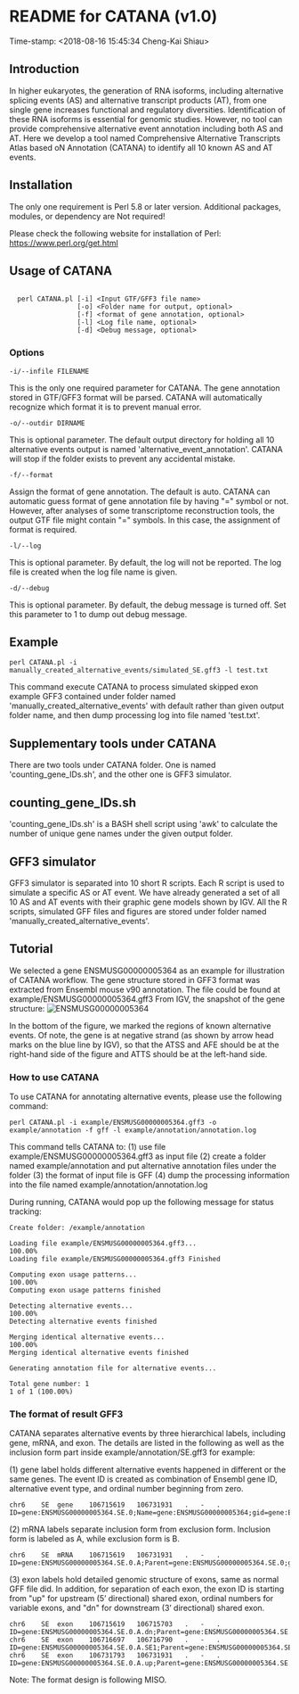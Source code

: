 # README for CATANA (v1.0)

Time-stamp: <2018-08-16 15:45:34 Cheng-Kai Shiau>

## Introduction

In higher eukaryotes, the generation of RNA isoforms,
including alternative splicing events (AS) and alternative
transcript products (AT), from one single gene increases
functional and regulatory diversities. Identification of
these RNA isoforms is essential for genomic studies.
However, no tool can provide comprehensive alternative event
annotation including both AS and AT. Here we develop a tool
named Comprehensive Alternative Transcripts Atlas based oN
Annotation (CATANA) to identify all 10 known AS and AT
events.

## Installation

The only one requirement is Perl 5.8 or later version.
Additional packages, modules, or dependency are Not required!

Please check the following website for installation of Perl:
https://www.perl.org/get.html

## Usage of CATANA

```

  perl CATANA.pl [-i] <Input GTF/GFF3 file name>
                 [-o] <Folder name for output, optional>
                 [-f] <format of gene annotation, optional>
                 [-l] <Log file name, optional>
                 [-d] <Debug message, optional>
```

### Options

```
-i/--infile FILENAME
```

This is the only one required parameter for CATANA. The
gene annotation stored in GTF/GFF3 format will be parsed.
CATANA will automatically recognize which format it is to
prevent manual error.

```
-o/--outdir DIRNAME
```

This is optional parameter. The default output directory
for holding all 10 alternative events output is named
'alternative_event_annotation'. CATANA will stop if the
folder exists to prevent any accidental mistake.

```
-f/--format
```

Assign the format of gene annotation. The default is auto.
CATANA can automatic guess format of gene annotation file
by having "=" symbol or not. However, after analyses of
some transcriptome reconstruction tools, the output GTF
file might contain "=" symbols. In this case, the assignment
of format is required.

```
-l/--log
```

This is optional parameter. By default, the log will not
be reported. The log file is created when the log file name
is given.

```
-d/--debug
```

This is optional parameter. By default, the debug message
is turned off. Set this parameter to 1 to dump out debug
message.

## Example

```
perl CATANA.pl -i manually_created_alternative_events/simulated_SE.gff3 -l test.txt
```

This command execute CATANA to process simulated skipped
exon example GFF3 contained under folder named
'manually_created_alternative_events' with default rather
than given output folder name, and then dump processing log
into file named 'test.txt'.

## Supplementary tools under CATANA

There are two tools under CATANA folder. One is named
'counting_gene_IDs.sh', and the other one is GFF3 simulator.

counting_gene_IDs.sh
------

'counting_gene_IDs.sh' is a BASH shell script using 'awk'
to calculate the number of unique gene names under the
given output folder.

GFF3 simulator
------

GFF3 simulator is separated into 10 short R scripts. Each
R script is used to simulate a specific AS or AT event.
We have already generated a set of all 10 AS and AT events
with their graphic gene models shown by IGV. All the R
scripts, simulated GFF files and figures are stored under
folder named 'manually_created_alternative_events'.

## Tutorial

We selected a gene ENSMUSG00000005364 as an example for
illustration of CATANA workflow. The gene structure stored
in GFF3 format was extracted from Ensembl mouse v90 annotation.
The file could be found at example/ENSMUSG00000005364.gff3
From IGV, the snapshot of the gene structure:
![ENSMUSG00000005364](https://github.com/shiauck/CATANA/blob/master/example/ENSMUSG00000005364.png)

In the bottom of the figure, we marked the regions of known
alternative events. Of note, the gene is at negative strand
(as shown by arrow head marks on the blue line by IGV),
so that the ATSS and AFE should be at the right-hand side
of the figure and ATTS should be at the left-hand side.

### How to use CATANA

To use CATANA for annotating alternative events, please use
the following command:

```
perl CATANA.pl -i example/ENSMUSG00000005364.gff3 -o example/annotation -f gff -l example/annotation/annotation.log
```

This command tells CATANA to:
(1) use file example/ENSMUSG00000005364.gff3 as input file
(2) create a folder named example/annotation and put
    alternative annotation files under the folder
(3) the format of input file is GFF
(4) dump the processing information into the file named
    example/annotation/annotation.log

During running, CATANA would pop up the following message
for status tracking:

```
Create folder: /example/annotation

Loading file example/ENSMUSG00000005364.gff3...
100.00%
Loading file example/ENSMUSG00000005364.gff3 Finished

Computing exon usage patterns...
100.00%
Computing exon usage patterns finished

Detecting alternative events...
100.00%
Detecting alternative events finished

Merging identical alternative events...
100.00%
Merging identical alternative events finished

Generating annotation file for alternative events...

Total gene number: 1
1 of 1 (100.00%)
```

### The format of result GFF3

CATANA separates alternative events by three hierarchical
labels, including gene, mRNA, and exon. The details are
listed in the following as well as the inclusion form part
inside example/annotation/SE.gff3 for example:

(1) gene label holds different alternative events happened
    in different or the same genes. The event ID is created
    as combination of Ensembl gene ID, alternative event
    type, and ordinal number beginning from zero.

```
chr6	SE	gene	106715619	106731931	.	-	.	ID=gene:ENSMUSG00000005364.SE.0;Name=gene:ENSMUSG00000005364;gid=gene:ENSMUSG00000005364
```

(2) mRNA labels separate inclusion form from exclusion form.
    Inclusion form is labeled as A, while exclusion form is B.

```
chr6	SE	mRNA	106715619	106731931	.	-	.	ID=gene:ENSMUSG00000005364.SE.0.A;Parent=gene:ENSMUSG00000005364.SE.0;gid=gene:ENSMUSG00000005364;tid=transcript:ENSMUST00000167925,transcript:ENSMUST00000204659
```

(3) exon labels hold detailed genomic structure of exons,
    same as normal GFF file did. In addition, for separation
    of each exon, the exon ID is starting from "up" for
    upstream (5’ directional) shared exon, ordinal numbers
    for variable exons, and "dn" for downstream (3’
    directional) shared exon.

```
chr6	SE	exon	106715619	106715703	.	-	.	ID=gene:ENSMUSG00000005364.SE.0.A.dn;Parent=gene:ENSMUSG00000005364.SE.0.A;gid=gene:ENSMUSG00000005364;tid=transcript:ENSMUST00000167925,transcript:ENSMUST00000204659
chr6	SE	exon	106716697	106716790	.	-	.	ID=gene:ENSMUSG00000005364.SE.0.A.SE1;Parent=gene:ENSMUSG00000005364.SE.0.A;gid=gene:ENSMUSG00000005364;tid=transcript:ENSMUST00000167925,transcript:ENSMUST00000204659
chr6	SE	exon	106731793	106731931	.	-	.	ID=gene:ENSMUSG00000005364.SE.0.A.up;Parent=gene:ENSMUSG00000005364.SE.0.A;gid=gene:ENSMUSG00000005364;tid=transcript:ENSMUST00000167925,transcript:ENSMUST00000204659
```

Note: The format design is following MISO.

